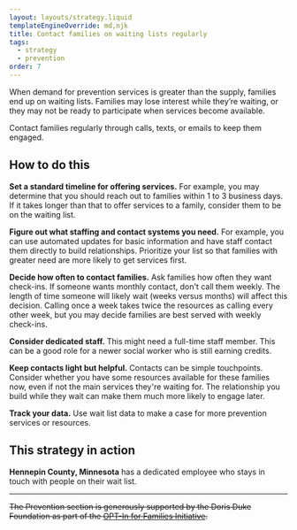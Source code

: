 ```yaml
---
layout: layouts/strategy.liquid
templateEngineOverride: md,njk
title: Contact families on waiting lists regularly
tags:
  - strategy
  - prevention
order: 7
---
```

When demand for prevention services is greater than the supply, families end up on waiting lists. Families may lose interest while they’re waiting, or they may not be ready to participate when services become available.

Contact families regularly through calls, texts, or emails to keep them engaged.

## How to do this

**Set a standard timeline for offering services.** For example, you may determine that you should reach out to families within 1 to 3 business days. If it takes longer than that to offer services to a family, consider them to be on the waiting list.

**Figure out what staffing and contact systems you need.** For example, you can use automated updates for basic information and have staff contact them directly to build relationships. Prioritize your list so that families with greater need are more likely to get services first.

**Decide how often to contact families.** Ask families how often they want check-ins. If someone wants monthly contact, don't call them weekly. The length of time someone will likely wait (weeks versus months) will affect this decision. Calling once a week takes twice the resources as calling every other week, but you may decide families are best served with weekly check-ins.

**Consider dedicated staff.** This might need a full-time staff member. This can be a good role for a newer social worker who is still earning credits.

**Keep contacts light but helpful.** Contacts can be simple touchpoints. Consider whether you have some resources available for these families now, even if not the main services they're waiting for. The relationship you build while they wait can make them much more likely to engage later.

**Track your data.** Use wait list data to make a case for more prevention services or resources.

## This strategy in action

**Hennepin County, Minnesota** has a dedicated employee who stays in touch with people on their wait list.

- - -

~~The Prevention section is generously supported by the Doris Duke Foundation as part of the [OPT-In for Families Initiative](https://www.ddf-opt-in.org/).~~
